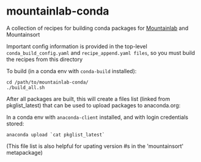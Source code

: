 # mountainlab-conda

A collection of recipes for building conda packages for [Mountainlab](https://github.com/flatironinstitute/mountainlab-js) and Mountainsort

Important config information is provided in the top-level `conda_build_config.yaml` and `recipe_append.yaml files`, so you must build the recipes from this directory

To build (in a conda env with `conda-build` installed):
```
cd /path/to/mountainlab-conda/
./build_all.sh
```

After all packages are built, this will create a files list (linked from pkglist_latest) that can be used to upload packages to anaconda.org:

In a conda env with `anaconda-client` installed, and with login credentials stored:
```
anaconda upload `cat pkglist_latest`
```

(This file list is also helpful for upating version #s in the 'mountainsort' metapackage)